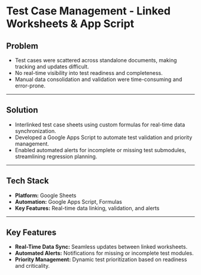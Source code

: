 # **Test Case Management - Linked Worksheets & App Script**  

## **Problem**  
- Test cases were scattered across standalone documents, making tracking and updates difficult.  
- No real-time visibility into test readiness and completeness.  
- Manual data consolidation and validation were time-consuming and error-prone.  

---

## **Solution**  
- Interlinked test case sheets using custom formulas for real-time data synchronization.  
- Developed a Google Apps Script to automate test validation and priority management.  
- Enabled automated alerts for incomplete or missing test submodules, streamlining regression planning.  

---

## **Tech Stack**  
- **Platform:** Google Sheets  
- **Automation:** Google Apps Script, Formulas  
- **Key Features:** Real-time data linking, validation, and alerts  

---

## **Key Features**  
- **Real-Time Data Sync:** Seamless updates between linked worksheets.  
- **Automated Alerts:** Notifications for missing or incomplete test modules.  
- **Priority Management:** Dynamic test prioritization based on readiness and criticality.  
